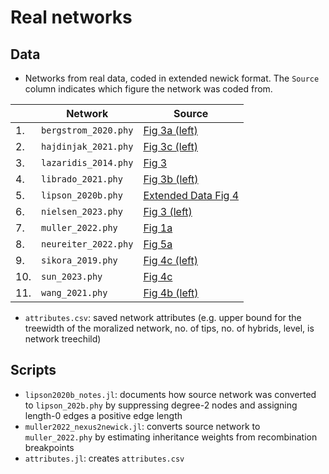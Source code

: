# Real networks

## Data
- Networks from real data, coded in extended newick format.
The `Source` column indicates which figure the network was coded from.

|| Network | Source |
| --- | --- | --- |
|1.| `bergstrom_2020.phy` | [Fig 3a (left)](https://doi.org/10.7554/eLife.85492) |
|2.| `hajdinjak_2021.phy` | [Fig 3c (left)](https://doi.org/10.7554/eLife.85492) |
|3.| `lazaridis_2014.phy` | [Fig 3](https://doi.org/10.1038/nature13673) |
|4.| `librado_2021.phy` | [Fig 3b (left)](https://doi.org/10.7554/eLife.85492) |
|5.| `lipson_2020b.phy` | [Extended Data Fig 4](https://doi.org/10.1038/s41586-020-1929-1) |
|6.| `nielsen_2023.phy` | [Fig 3 (left)](https://doi.org/10.1371/journal.pgen.1010410) |
|7.| `muller_2022.phy` | [Fig 1a](https://www.ncbi.nlm.nih.gov/pmc/articles/PMC9297283/) |
|8.| `neureiter_2022.phy` | [Fig 5a](https://doi.org/10.1057/s41599-022-01211-7) |
|9.| `sikora_2019.phy` | [Fig 4c (left)](https://doi.org/10.7554/eLife.85492) |
|10.| `sun_2023.phy` | [Fig 4c](https://doi.org/10.1038/s41559-023-02185-8) |
|11.| `wang_2021.phy` | [Fig 4b (left)](https://doi.org/10.7554/eLife.85492) |

- `attributes.csv`: saved network attributes (e.g. upper bound for the treewidth
of the moralized network, no. of tips, no. of hybrids, level, is network
treechild)

## Scripts
- `lipson2020b_notes.jl`: documents how source network was converted to
`lipson_202b.phy` by suppressing degree-2 nodes and assigning length-0 edges a
positive edge length
- `muller2022_nexus2newick.jl`: converts source network to `muller_2022.phy` by
estimating inheritance weights from recombination breakpoints
- `attributes.jl`: creates `attributes.csv`